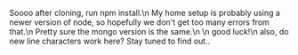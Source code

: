 Soooo after cloning, run npm install.\n
My home setup is probably using a newer version of node, so hopefully we don't get too many errors from that.\n
Pretty sure the mongo version is the same.\n
\n
good luck!\n
also, do new line characters work here? Stay tuned to find out..

